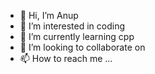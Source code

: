 - 👋 Hi, I’m Anup
- 👀 I’m interested in coding
- 🌱 I’m currently learning cpp
- 💞️ I’m looking to collaborate on 
- 📫 How to reach me ...

<!---
Anup-0619/Anup-0619 is a ✨ special ✨ repository because its `README.md` (this file) appears on your GitHub profile.
You can click the Preview link to take a look at your changes.
--->
